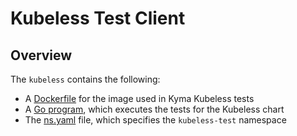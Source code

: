 # Kubeless Test Client

## Overview

The `kubeless` contains the following:
* A [Dockerfile](Dockerfile) for the image used in Kyma Kubeless tests
* A [Go program](kubeless-tests.go), which executes the tests for the Kubeless chart
* The [ns.yaml](ns.yaml) file, which specifies the `kubeless-test` namespace

